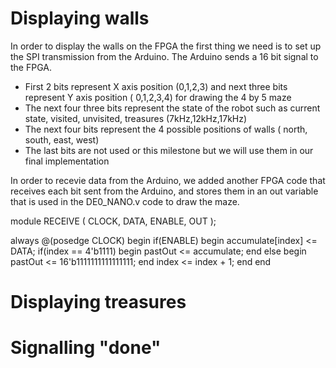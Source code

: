 # Displaying walls
In order to display the walls on the FPGA the first thing we need is to set up the SPI transmission from the Arduino. The Arduino sends a 16 bit signal to the FPGA. 
  * First 2 bits represent X axis position (0,1,2,3) and next three bits represent Y axis position ( 0,1,2,3,4) for drawing the 4     by 5 maze
  * The next four three bits represent the state of the robot such as current state, visited, unvisited, treasures (7kHz,12kHz,17kHz)
  * The next four bits represent the 4 possible positions of walls ( north, south, east, west)
  * The last bits are not used or this milestone but we will use them in our final implementation
  
 In order to recevie data from the Arduino, we added another FPGA code that receives each bit sent from the Arduino, and stores them in an out variable that is used in the DE0_NANO.v code to draw the maze.
 
 module RECEIVE (
	CLOCK,
	DATA,
	ENABLE,
	OUT
);

always @(posedge CLOCK) begin
  if(ENABLE) begin
		   accumulate[index] <= DATA;
		   if(index == 4'b1111) begin
			     pastOut <= accumulate;
		   end
		   else begin
		     pastOut <= 16'b1111111111111111;
		  end
	index <= index + 1;
	end
end
 
 
 
 
  

# Displaying treasures

# Signalling "done"
